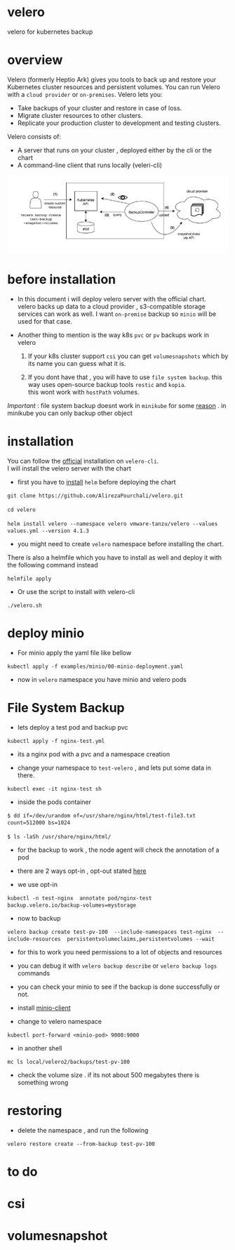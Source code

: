 # velero
velero for kubernetes backup     

# overview
Velero (formerly Heptio Ark) gives you tools to back up and restore your Kubernetes cluster resources and persistent volumes. You can run Velero with a `cloud provider` or `on-premises`. Velero lets you:

* Take backups of your cluster and restore in case of loss.
* Migrate cluster resources to other clusters.
* Replicate your production cluster to development and testing clusters.     

Velero consists of:

* A server that runs on your cluster , deployed either by the cli or the chart
* A command-line client that runs locally (veleri-cli)

![image](./resources/image.png)
# before installation
* In this document i will deploy velero server with the official chart.    
velero backs up data to a cloud provider , s3-compatible storage services can work as well. 
I want `on-premise` backup so `minio` will be used for that case.

* Another thing to mention is the way k8s `pvc` or `pv` backups work in velero    

    1. If your k8s cluster support `csi` you can get `volumesnapshots` which by its name you can guess what it is.     
    
    2. If you dont have that , you will have to use `file system backup`. this way uses open-source backup tools `restic` and `kopia`.    
    this wont work with `hostPath` volumes.

*Important* : file system backup doesnt work in `minikube` for some [reason](https://github.com/vmware-tanzu/velero/issues/5018#issuecomment-1158966805) . in minikube you can only backup other object     




# installation

You can follow the [official](https://velero.io/docs/v1.11/basic-install/) installation on `velero-cli`.    
I will install the velero server with the chart    

* first you have to [install](https://helm.sh/docs/intro/install/) `helm` before deploying the chart
```
git clone https://github.com/AlirezaPourchali/velero.git

cd velero

helm install velero --namespace velero vmware-tanzu/velero --values values.yml --version 4.1.3
```
* you might need to create `velero` namespace before installing the chart.

There is also a helmfile which you have to install as well and deploy it with the following command instead

```
helmfile apply
```
* Or use the script to install with velero-cli 
```
./velero.sh
```

# deploy minio
* For minio apply the yaml file like bellow

```
kubectl apply -f examples/minio/00-minio-deployment.yaml
```

* now in `velero` namespace you have minio and velero pods


# File System Backup

* lets deploy a test pod and backup pvc

```
kubectl apply -f nginx-test.yml
```

* its a nginx pod with a pvc and a namespace creation

* change your namespace to `test-velero` , and lets put some data in there.

```
kubectl exec -it nginx-test sh
```

* inside the pods container

```
$ dd if=/dev/urandom of=/usr/share/nginx/html/test-file3.txt count=512000 bs=1024

$ ls -laSh /usr/share/nginx/html/
```
* for the backup to work , the node agent will check the annotation of a pod

* there are 2 ways opt-in , opt-out stated [here](https://velero.io/docs/v1.11/file-system-backup/)

* we use opt-in 

```
kubectl -n test-nginx  annotate pod/nginx-test backup.velero.io/backup-volumes=mystorage
```

* now to backup 

```
velero backup create test-pv-100  --include-namespaces test-nginx  --include-resources  persistentvolumeclaims,persistentvolumes --wait
```
* for this to work you need permissions to a lot of objects and resources

* you can debug it with `velero backup describe` or `velero backup logs` commands 

* you can check your minio to see if the backup is done successfully or not.

* install [minio-client](https://min.io/docs/minio/linux/reference/minio-mc.html)

* change to velero namespace

```
kubectl port-forward <minio-pod> 9000:9000

```

* in another shell

```
mc ls local/velero2/backups/test-pv-100 
```
* check the volume size . if its not about 500 megabytes there is something wrong

# restoring 

* delete the namespace , and run the following 
```
velero restore create --from-backup test-pv-100 
```


# to do
# csi 
# volumesnapshot